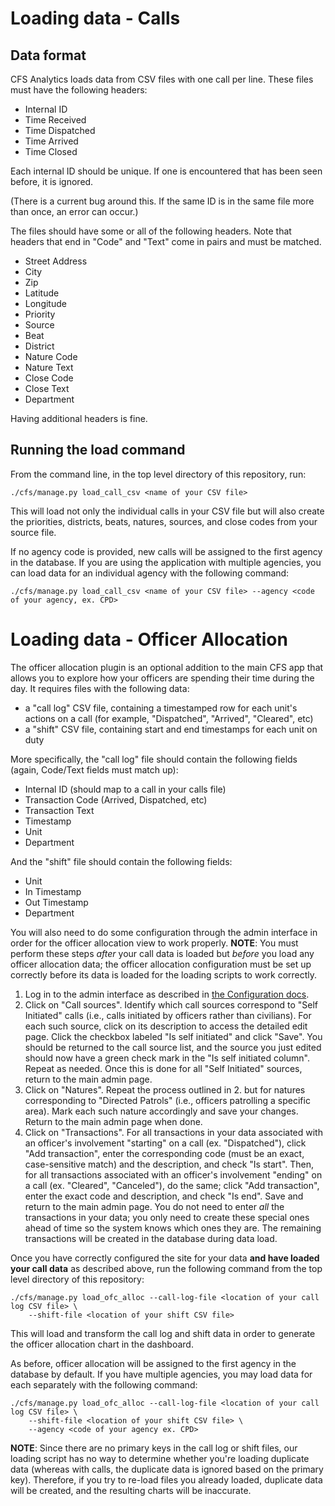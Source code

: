 # Loading data - Calls

## Data format

CFS Analytics loads data from CSV files with one call per line. These files
must have the following headers:

- Internal ID
- Time Received
- Time Dispatched
- Time Arrived
- Time Closed

Each internal ID should be unique. If one is encountered that has been seen
before, it is ignored.

(There is a current bug around this. If the same ID is in the same file more
than once, an error can occur.)

The files should have some or all of the following headers. Note that headers
that end in "Code" and "Text" come in pairs and must be matched.

- Street Address
- City
- Zip
- Latitude
- Longitude
- Priority
- Source
- Beat
- District
- Nature Code
- Nature Text
- Close Code
- Close Text
- Department

Having additional headers is fine.

## Running the load command

From the command line, in the top level directory of this repository, run:

    ./cfs/manage.py load_call_csv <name of your CSV file>

This will load not only the individual calls in your CSV file but will also
create the priorities, districts, beats, natures, sources, and close codes from your source
file.

If no agency code is provided, new calls will be assigned to the first agency in the database.
If you are using the application with multiple agencies, you can load data for an individual agency with the
following command:

    ./cfs/manage.py load_call_csv <name of your CSV file> --agency <code of your agency, ex. CPD>



# Loading data - Officer Allocation

The officer allocation plugin is an optional addition to the main CFS app that allows you to explore
how your officers are spending their time during the day.  It requires files with the following data:

 - a "call log" CSV file, containing a timestamped row for each unit's actions on a call (for example, "Dispatched", "Arrived", "Cleared", etc)
 - a "shift" CSV file, containing start and end timestamps for each unit on duty

More specifically, the "call log" file should contain the following fields (again, Code/Text fields must match up):

 - Internal ID (should map to a call in your calls file)
 - Transaction Code (Arrived, Dispatched, etc)
 - Transaction Text
 - Timestamp
 - Unit
 - Department

And the "shift" file should contain the following fields:

 - Unit
 - In Timestamp
 - Out Timestamp
 - Department

You will also need to do some configuration through the admin interface in order for the officer allocation view to work properly.  **NOTE**: You must perform these steps _after_ your call data is loaded but _before_ you load any officer allocation data; the officer allocation configuration must be set up correctly before its data is loaded for the loading scripts to work correctly.

1. Log in to the admin interface as described in [the Configuration docs](config.md).
2. Click on "Call sources".  Identify which call sources correspond to "Self Initiated" calls (i.e., calls initiated by officers rather than civilians).  For each such source, click on its description to access the detailed edit page.  Click the checkbox labeled "Is self initiated" and click "Save".  You should be returned to the call source list, and the source you just edited should now have a green check mark in the "Is self initiated column".  Repeat as needed.  Once this is done for all "Self Initiated" sources, return to the main admin page.
3. Click on "Natures".  Repeat the process outlined in 2. but for natures corresponding to "Directed Patrols" (i.e., officers patrolling a specific area).  Mark each such nature accordingly and save your changes.  Return to the main admin page when done.
4. Click on "Transactions".  For all transactions in your data associated with an officer's involvement "starting" on a call (ex. "Dispatched"), click "Add transaction", enter the corresponding code (must be an exact, case-sensitive match) and the description, and check "Is start".  Then, for all transactions associated with an officer's involvement "ending" on a call (ex. "Cleared", "Canceled"), do the same; click "Add transaction", enter the exact code and description, and check "Is end".  Save and return to the main admin page.  You do not need to enter _all_ the transactions in your data; you only need to create these special ones ahead of time so the system knows which ones they are.  The remaining transactions will be created in the database during data load.

Once you have correctly configured the site for your data **and have loaded your call data** as described above, run the following command from the top level directory of this repository:

    ./cfs/manage.py load_ofc_alloc --call-log-file <location of your call log CSV file> \
        --shift-file <location of your shift CSV file>

This will load and transform the call log and shift data in order to generate the officer allocation chart in
the dashboard.

As before, officer allocation will be assigned to the first agency in the database by default.  If you have multiple agencies,
you may load data for each separately with the following command:

    ./cfs/manage.py load_ofc_alloc --call-log-file <location of your call log CSV file> \
        --shift-file <location of your shift CSV file> \
        --agency <code of your agency ex. CPD>

**NOTE**: Since there are no primary keys in the call log or shift files, our loading script has no way to determine whether you're loading duplicate data (whereas with calls, the duplicate data is ignored based on the primary key).  Therefore, if you try to re-load files you already loaded, duplicate data will be created, and the resulting charts will be inaccurate.
